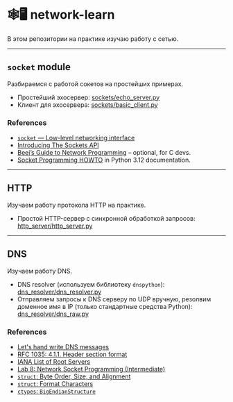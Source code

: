 # 🕸️🖥️ network-learn

В этом репозитории на практике изучаю работу с сетью.

----

## `socket` module

Разбираемся с работой сокетов на простейших примерах.

- Простейший эхосервер: [sockets/echo_server.py](sockets/echo_server.py)
- Клиент для эхосервера: [sockets/basic_client.py](sockets/basic_client.py)

### References

- [`socket` — Low-level networking interface](https://docs.python.org/3/library/socket.html)
- [Introducing The Sockets API](https://beej.us/guide/bgnet0/html/split/introducing-the-sockets-api.html#introducing-the-sockets-api)
- [Beej’s Guide to Network Programming](https://beej.us/guide/bgnet) – optional, for C devs.
- [Socket Programming HOWTO](https://docs.python.org/3.12/howto/sockets.html) in Python 3.12 documentation.

----

## HTTP

Изучаем работу протокола HTTP на практике.

- Простой HTTP-сервер с синхронной обработкой запросов: [http_server/http_server.py](http_server/http_server.py)

----

## DNS

Изучаем работу DNS.

- DNS resolver (используем библиотеку `dnspython`): [dns_resolver/dns_resolver.py](dns_resolver/dns_resolver.py)
- Отправляем запросы к DNS серверу по UDP вручную, резолвим доменное имя в IP (только стандартные средства Python): 
  [dns_resolver/dns_raw.py](dns_resolver/dns_raw.py)

### References

- [Let's hand write DNS messages](https://web.archive.org/web/20180919041301/https://routley.io/tech/2017/12/28/hand-writing-dns-messages.html)
- [RFC 1035: 4.1.1. Header section format](https://datatracker.ietf.org/doc/html/rfc1035#page-26)
- [IANA List of Root Servers](https://www.iana.org/domains/root/servers)
- [Lab 8: Network Socket Programming (Intermediate)](https://ecs-network.serv.pacific.edu/ecpe-170/lab/lab-network-inter)
- [`struct`: Byte Order, Size, and Alignment](https://docs.python.org/3.12/library/struct.html#byte-order-size-and-alignment)
- [`struct`: Format Characters](https://docs.python.org/3.12/library/struct.html#format-characters)
- [`ctypes`: `BigEndianStructure`](https://docs.python.org/3.12/library/ctypes.html#ctypes.BigEndianStructure)